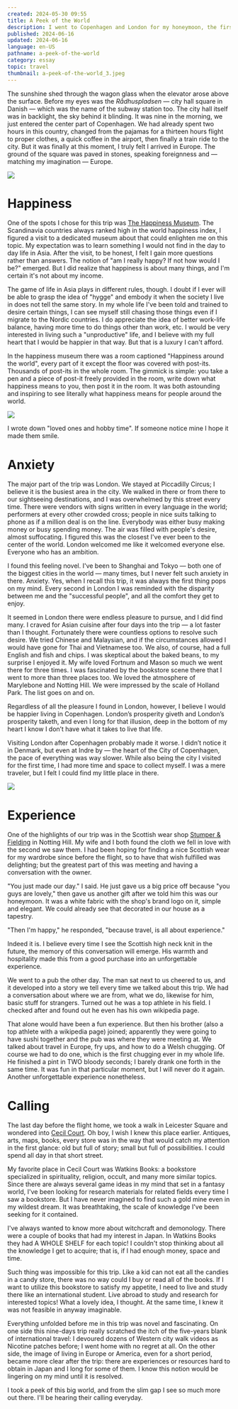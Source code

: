 ```yaml
---
created: 2024-05-30 09:55
title: A Peek of the World
description: I went to Copenhagen and London for my honeymoon, the first trip to Europe in my life. Some memories keep staying on my mind and I have many thoughts about them.
published: 2024-06-16
updated: 2024-06-16
language: en-US
pathname: a-peek-of-the-world
category: essay
topic: travel
thumbnail: a-peek-of-the-world_3.jpeg
---
```


The sunshine shed through the wagon glass when the elevator arose above the surface. Before my eyes was the _Rådhuspladsen_ — city hall square in Danish — which was the name of the subway station too. The city hall itself was in backlight, the sky behind it blinding. It was nine in the morning, we just entered the center part of Copenhagen. We had already spent two hours in this country, changed from the pajamas for a thirteen hours flight to proper clothes, a quick coffee in the airport, then finally a train ride to the city. But it was finally at this moment, I truly felt I arrived in Europe. The ground of the square was paved in stones, speaking foreignness and — matching my imagination — Europe.

![](a-peek-of-the-world_1.jpeg)

# Happiness

One of the spots I chose for this trip was [The Happiness Museum](https://www.thehappinessmuseum.com/). The Scandinavia countries always ranked high in the world happiness index, I figured a visit to a dedicated museum about that could enlighten me on this topic. My expectation was to learn something I would not find in the day to day life in Asia. After the visit, to be honest, I felt I gain more questions rather than answers. The notion of "am I really happy? If not how would I be?" emerged. But I did realize that happiness is about many things, and I'm certain it's not about my income.

The game of life in Asia plays in different rules, though. I doubt if I ever will be able to grasp the idea of "hygge" and embody it when the society I live in does not tell the same story. In my whole life I've been told and trained to desire certain things, I can see myself still chasing those things even if I migrate to the Nordic countries. I do appreciate the idea of better work-life balance, having more time to do things other than work, etc. I would be very interested in living such a "unproductive" life, and I believe with my full heart that I would be happier in that way. But that is a luxury I can't afford.

In the happiness museum there was a room captioned "Happiness around the world", every part of it except the floor was covered with post-its. Thousands of post-its in the whole room. The gimmick is simple: you take a pen and a piece of post-it freely provided in the room, write down what happiness means to you, then post it in the room. It was both astounding and inspiring to see literally what happiness means for people around the world.

![](a-peek-of-the-world_2.jpeg)

I wrote down "loved ones and hobby time". If someone notice mine I hope it made them smile.

# Anxiety

The major part of the trip was London. We stayed at Piccadilly Circus; I believe it is the busiest area in the city. We walked in there or from there to our sightseeing destinations, and I was overwhelmed by this street every time. There were vendors with signs written in every language in the world; performers at every other crowded cross; people in nice suits talking to phone as if a million deal is on the line. Everybody was either busy making money or busy spending money. The air was filled with people's desire, almost suffocating. I figured this was the closest I've ever been to the center of the world. London welcomed me like it welcomed everyone else. Everyone who has an ambition.

I found this feeling novel. I've been to Shanghai and Tokyo — both one of the biggest cities in the world — many times, but I never felt such anxiety in there. Anxiety. Yes, when I recall this trip, it was always the first thing pops on my mind. Every second in London I was reminded with the disparity between me and the "successful people", and all the comfort they get to enjoy.

It seemed in London there were endless pleasure to pursue, and I did find many. I craved for Asian cuisine after four days into the trip — a lot faster than I thought. Fortunately there were countless options to resolve such desire. We tried Chinese and Malaysian, and if the circumstances allowed I would have gone for Thai and Vietnamese too. We also, of course, had a full English and fish and chips. I was skeptical about the baked beans, to my surprise I enjoyed it. My wife loved Fortnum and Mason so much we went there for three times. I was fascinated by the bookstore scene there that I went to more than three places too. We loved the atmosphere of Marylebone and Notting Hill. We were impressed by the scale of Holland Park. The list goes on and on.

Regardless of all the pleasure I found in London, however, I believe I would be happier living in Copenhagen. London’s prosperity giveth and London’s prosperity taketh, and even I long for that illusion, deep in the bottom of my heart I know I don’t have what it takes to live that life.

Visiting London after Copenhagen probably made it worse. I didn’t notice it in Denmark, but even at Indre by — the heart of the City of Copenhagen, the pace of everything was way slower. While also being the city I visited for the first time, I had more time and space to collect myself. I was a mere traveler, but I felt I could find my little place in there.

![](a-peek-of-the-world_3.jpeg)

# Experience

One of the highlights of our trip was in the Scottish wear shop [Stumper & Fielding](https://www.stumperfielding.co.uk/) in Notting Hill. My wife and I both found the cloth we fell in love with the second we saw them. I had been hoping for finding a nice Scottish wear for my wardrobe since before the flight, so to have that wish fulfilled was delighting; but the greatest part of this was meeting and having a conversation with the owner.

"You just made our day." I said. He just gave us a big price off because "you guys are lovely," then gave us another gift after we told him this was our honeymoon. It was a white fabric with the shop's brand logo on it, simple and elegant. We could already see that decorated in our house as a tapestry.

"Then I'm happy," he responded, "because travel, is all about experience."

Indeed it is. I believe every time I see the Scottish high neck knit in the future, the memory of this conversation will emerge. His warmth and hospitality made this from a good purchase into an unforgettable experience.

We went to a pub the other day. The man sat next to us cheered to us, and it developed into a story we tell every time we talked about this trip. We had a conversation about where we are from, what we do, likewise for him, basic stuff for strangers. Turned out he was a top athlete in his field. I checked after and found out he even has his own wikipedia page.

That alone would have been a fun experience. But then his brother (also a top athlete with a wikipedia page) joined; apparently they were going to have sushi together and the pub was where they were meeting at. We talked about travel in Europe, fry ups, and how to do a Welsh chugging. Of course we had to do one, which is the first chugging ever in my whole life. He finished a pint in TWO bloody seconds; I barely drank one forth in the same time. It was fun in that particular moment, but I will never do it again. Another unforgettable experience nonetheless.

# Calling

The last day before the flight home, we took a walk in Leicester Square and wondered into [Cecil Court](https://www.cecilcourt.co.uk/). Oh boy, I wish I knew this place earlier. Antiques, arts, maps, books, every store was in the way that would catch my attention in the first glance: old but full of story; small but full of possibilities. I could spend all day in that short street.

My favorite place in Cecil Court was Watkins Books: a bookstore specialized in spirituality, religion, occult, and many more similar topics. Since there are always several game ideas in my mind that set in a fantasy world, I've been looking for research materials for related fields every time I saw a bookstore. But I have never imagined to find such a gold mine even in my wildest dream. It was breathtaking, the scale of knowledge I've been seeking for it contained.

I've always wanted to know more about witchcraft and demonology. There were a couple of books that had my interest in Japan. In Watkins Books they had A WHOLE SHELF for each topic! I couldn't stop thinking about all the knowledge I get to acquire; that is, if I had enough money, space and time.

Such thing was impossible for this trip. Like a kid can not eat all the candies in a candy store, there was no way could I buy or read all of the books. If I want to utilize this bookstore to satisfy my appetite, I need to live and study there like an international student. Live abroad to study and research for interested topics! What a lovely idea, I thought. At the same time, I knew it was not feasible in anyway imaginable.

Everything unfolded before me in this trip was novel and fascinating. On one side this nine-days trip really scratched the itch of the five-years blank of international travel: I devoured dozens of Western city walk videos as Nicotine patches before; I went home with no regret at all. On the other side, the image of living in Europe or America, even for a short period, became more clear after the trip: there are experiences or resources hard to obtain in Japan and I long for some of them. I know this notion would be lingering on my mind until it is resolved.

I took a peek of this big world, and from the slim gap I see so much more out there. I'll be hearing their calling everyday.
